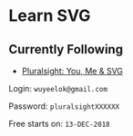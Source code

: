 # Learn SVG 

## Currently Following

* [Pluralsight: You, Me & SVG](https://app.pluralsight.com/library/courses/code-school-you-me-svg/table-of-contents)  


Login: ```wuyeelok@gmail.com```

Password: ```pluralsightXXXXXX```

Free starts on: ```13-DEC-2018```
